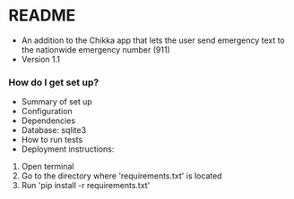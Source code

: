 # README #

* An addition to the Chikka app that lets the user send emergency text to the nationwide emergency number (911)
* Version 1.1

### How do I get set up? ###

* Summary of set up
* Configuration
* Dependencies
* Database: sqlite3
* How to run tests
* Deployment instructions:
1. Open terminal
2. Go to the directory where 'requirements.txt' is located
3. Run 'pip install -r requirements.txt'